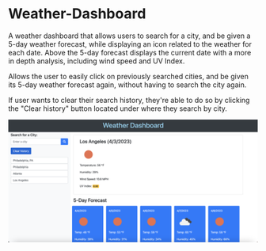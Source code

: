 # Weather-Dashboard

A weather dashboard that allows users to search for a city, and be given a 5-day weather forecast, while displaying an icon related to the weather for each date. Above the 5-day forecast displays the current date with a more in depth analysis, including wind speed and UV Index.

Allows the user to easily click on previously searched cities, and be given its 5-day weather forecast again, without having to search the city again. 

If user wants to clear their search history, they're able to do so by clicking the "Clear history" button located under where they search by city.

![Screenshot of weather dashboard](./images/weather-forecast.png)